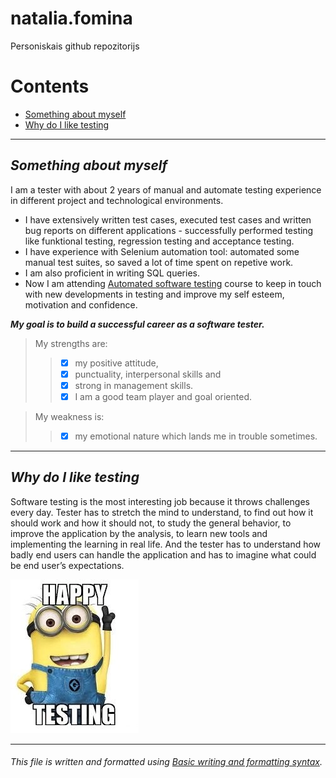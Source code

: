 # natalia.fomina
Personiskais github repozitorijs 

# Contents
 - [Something about myself](#something-about-myself)
 - [Why do I like testing](#why-do-i-like-testing)

---

## ***Something about myself***

I am a tester with about 2 years of manual and automate testing experience in different project and technological environments.
* I have extensively written test cases, executed test cases and written bug reports on different applications - successfully performed testing like funktional testing, regression testing and acceptance testing.
* I have experience with Selenium automation tool: automated some manual test suites, so saved a lot of time spent on repetive work.
* I am also proficient in writing SQL queries.
* Now I am attending [Automated software testing](https://edu.lu.lv/enrol/index.php?id=2225) course to keep in touch with new developments in testing and improve my self esteem, motivation and confidence.


***My goal is to build a successful career as a software tester.***

>My strengths are:
>>- [x] my positive attitude, 
>>- [x] punctuality, interpersonal skills and 
>>- [x] strong in management skills. 
>>- [x] I am a good team player and goal oriented.  

>My weakness is: 
>>- [x] my emotional nature which lands me in trouble sometimes.

---

## ***Why do I like testing***

Software testing is the most interesting job because it throws challenges every day.
Tester has to stretch the mind to understand, to find out how it should work and how it should not, to study the general behavior, to improve the application by the analysis, to learn new tools and implementing the learning in real life. And the tester has to understand how badly end users can handle the application and has to imagine what could be end user’s expectations.

![Happy testing!](img/happy-testing.jpg)

---

###### This file is written and formatted using [Basic writing and formatting syntax](https://docs.github.com/en/get-started/writing-on-github/getting-started-with-writing-and-formatting-on-github/basic-writing-and-formatting-syntax#headings).
